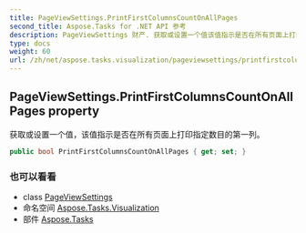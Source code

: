 ```yaml
---
title: PageViewSettings.PrintFirstColumnsCountOnAllPages
second_title: Aspose.Tasks for .NET API 参考
description: PageViewSettings 财产. 获取或设置一个值该值指示是否在所有页面上打印指定数目的第一列
type: docs
weight: 60
url: /zh/net/aspose.tasks.visualization/pageviewsettings/printfirstcolumnscountonallpages/
---
```

## PageViewSettings.PrintFirstColumnsCountOnAllPages property

获取或设置一个值，该值指示是否在所有页面上打印指定数目的第一列。

```csharp
public bool PrintFirstColumnsCountOnAllPages { get; set; }
```

### 也可以看看

* class [PageViewSettings](../)
* 命名空间 [Aspose.Tasks.Visualization](../../pageviewsettings/)
* 部件 [Aspose.Tasks](../../../)


